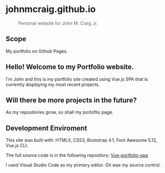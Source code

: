 # johnmcraig.github.io
> Personal website for John M. Craig Jr.

## Scope
My portfolio on Github Pages.

## Hello! Welcome to my Portfolio website.
I'm John and this is my portfolio site created using Vue.js SPA that is currenlty displaying my most recent projects.

## Will there be more projects in the future?
As my repositories grow, so shall my portoflio page.

## Development Enviroment
This site was built with: HTML5, CSS3, Bootstrap 4.1, Font Awesome 5.12, Vue.js CLI.

The full source code is in the following repository: [Vue-portfolio-spa](https://github.com/johnmcraig/vue-portfolio-spa)

I used Visual Studio Code as my primary editor. Git was my source control.


